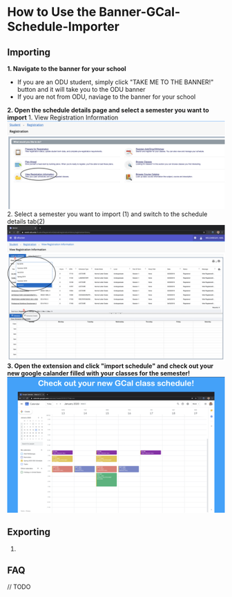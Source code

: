 # How to Use the Banner-GCal-Schedule-Importer

## Importing
<b>1. Navigate to the banner for your school</b>
- If you are an ODU student, simply click "TAKE ME TO THE BANNER!" button and it will take you to the ODU banner
- If you are not from ODU, naviage to the banner for your school<br>

<b>2. Open the schedule details page and select a semester you want to import</b>
    1. View Registration Information
        <img src="./screenshots/help_registration.png">
    2. Select a semester you want to import (1) and switch to the schedule details tab(2)
        <img src="./screenshots/select_semester.png">
<b>3. Open the extension and click "import schedule" and check out your new google calander filled with your classes for the semester!</b>
    <img src="./screenshots/final-result.png">
## Exporting
1. 


## FAQ
// TODO
